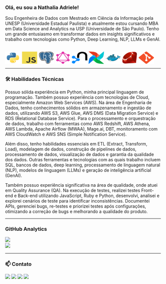 
### Olá, eu sou a Nathalia Adriele!

Sou Engenheira de Dados com Mestrado em Ciência da Informação pela UNESP (Universidade Estadual Paulista) e atualmente estou cursando MBA em Data Science and Analytics na USP (Universidade de São Paulo). Tenho um grande entusiasmo em transformar dados em insights significativos e trabalho com tecnologias como Python, Deep Learning, NLP, LLMs e GenAI.

<div style="display: inline_block"><br>
  <img align="center" alt="Python" height="40" width="50" src="https://github.com/devicons/devicon/blob/master/icons/python/python-original.svg">
  <img align="center" alt="JavaScript" height="40" width="50" src="https://github.com/devicons/devicon/blob/master/icons/javascript/javascript-original.svg">
  <img align="center" alt="PostgreSQL" height="40" width="50" src="https://github.com/devicons/devicon/blob/master/icons/postgresql/postgresql-original.svg">
  <img align="center" alt="GraphQL" height="40" width="50" src="https://github.com/devicons/devicon/blob/master/icons/graphql/graphql-plain.svg">
  <img align="center" alt="Neo4j" height="40" width="50" src="https://github.com/devicons/devicon/blob/master/icons/neo4j/neo4j-original.svg">
  <img align="center" alt="Airflow" height="40" width="50" src="https://github.com/devicons/devicon/blob/master/icons/apacheairflow/apacheairflow-original.svg">
  <img align="center" alt="Docker" height="40" width="50" src="https://github.com/devicons/devicon/blob/master/icons/docker/docker-original.svg">
  <img align="center" alt="Ruby" height="40" width="50" src="https://github.com/devicons/devicon/blob/master/icons/ruby/ruby-original.svg">
  <img align="center" alt="Git" height="40" width="50" src="https://github.com/devicons/devicon/blob/master/icons/git/git-original.svg">  
</div>

---

### 🛠️ Habilidades Técnicas

Possuo sólida experiência em Python, minha principal linguagem de programação. Também possuo experiência com tecnologias de Cloud, especialmente Amazon Web Services (AWS).
Na área de Engenharia de Dados, tenho conhecimentos sólidos em armazenamento e ingestão de dados, utilizando AWS S3, AWS Glue, AWS DMS (Data Migration Service) e RDS (Relational Database Service). Para o processamento e orquestração de dados, trabalho com ferramentas como AWS Redshift, AWS Athena, AWS Lambda, Apache Airflow (MWAA), Mage.ai, DBT, monitoramento com AWS CloudWatch e AWS SNS (Simple Notification Service).

Além disso, tenho habilidades essenciais em ETL (Extract, Transform, Load), modelagem de dados, construção de pipelines de dados, processamento de dados, visualização de dados e garantia da qualidade dos dados. Outras ferramentas e tecnologias com as quais trabalho incluem SQL, bancos de dados, deep learning, processamento de linguagem natural (NLP), modelos de linguagem (LLMs) e geração de inteligência artificial (GenAI).

Também possuo experiência significativa na área de qualidade, onde atuei em Quality Assurance (QA). Na execução de testes, realizei testes Front-end e Back-end utilizando JavaScript, Ruby e Python, desenvolvi, analisei e explorei cenários de teste para identificar inconsistências. Documentei APIs, gerenciei bugs, re-testes e priorizei testes após configurações, otimizando a correção de bugs e melhorando a qualidade do produto.

---

### GitHub Analytics

<p align="left">
<a href="https://github.com/nathadriele">
  <img height="180em" src="https://github-readme-stats-eight-theta.vercel.app/api?username=nathadriele&show_icons=true&theme=algolia&include_all_commits=true&count_private=true"/><br>
  <img height="180em" src="https://github-readme-stats-eight-theta.vercel.app/api/top-langs/?username=nathadriele&layout=compact&langs_count=8&theme=algolia"/>
</a>
</p>

---

### 📫 Contato

<div>
  <a href="https://instagram.com/nathadriele" target="_blank"><img src="https://img.shields.io/badge/-Instagram-%23E4405F?style=for-the-badge&logo=instagram&logoColor=white" target="_blank"></a>
  <a href="mailto:adrielertx@gmail.com"><img src="https://img.shields.io/badge/-Gmail-%23333?style=for-the-badge&logo=gmail&logoColor=white" target="_blank"></a>
  <a href="https://www.linkedin.com/in/nathalia-adriele" target="_blank"><img src="https://img.shields.io/badge/-LinkedIn-%230077B5?style=for-the-badge&logo=linkedin&logoColor=white" target="_blank"></a>
  <a href="https://www.youtube.com" target="_blank"><img src="https://img.shields.io/badge/YouTube-FF0000?style=for-the-badge&logo=youtube&logoColor=white" target="_blank"></a>
</div>
